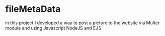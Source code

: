 # fileMetaData
in this project I developed a way to post a picture to the website via Multer module and using Javascript NodeJS and EJS
